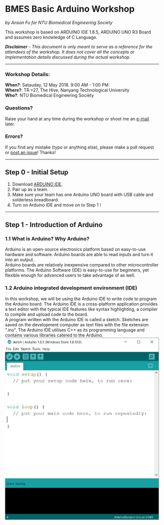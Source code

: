 # BMES Basic Arduino Workshop

*by Anson Fu for NTU Biomedical Engineering Society*

This workshop is based on ARDUINO IDE 1.8.5, ARDUINO UNO R3 Board and assumes zero knowledge of C Language.

***Disclaimer*** *-* *This document is only meant to serve as a reference for the attendees of the workshop. It does not cover all the concepts or implementation details discussed during the actual workshop.*

<hr>

### Workshop Details:

**When?**: Satauday, 12 May 2018. 9:00 AM - 1:00 PM.</br>
**Where?**: TR +27, The Hive, Nanyang Technological University</br>
**Who?**: NTU Biomedical Engineering Society

### Questions?

Raise your hand at any time during the workshop or shoot me an [e-mail](mailto:askbmes@gmail.com) later.

### Errors?

If you find any mistake (typo or anything else), please make a pull request or [post an issue](https://github.com/ansonfu886/BMES-BasicArduinoWorkshop/issues/new)! Thanks!

<hr>

## Step 0 - Initial Setup

1. Download [ARDUINO IDE](https://www.arduino.cc/en/Main/Software).
2. Pair up as a team.
3. Make sure your team has one Arduino UNO board with USB cable and solderless breadboard.
4. Turn on Arduino IDE and move on to Step 1 !

<hr>

## Step 1 - Introduction of Arduino

### 1.1 What is Arduino? Why Arduino?
Arduino is an open-source electronics platform based on easy-to-use hardware and software. Arduino boards are able to read inputs and turn it into an output. </br>
Arduino boards are relatively inexpensive compared to other microcontroller platforms. The Arduino Software (IDE) is easy-to-use for beginners, yet flexible enough for advanced users to take advantage of as well.

### 1.2 Arduino integrated development environment (IDE)
In this workshop, we will be using the Arduino IDE to write code to program the Arduino board.
The Arduino IDE is a cross-platform application provides a text editor with the typical IDE
features like syntax highlighting, a compiler to compile and upload code to the board. </br>
A program written with the Arduino IDE is called a sketch. Sketches are saved on the
development computer as text files with the file extension ".ino". The Arduino IDE utilises C++
as its programming language and contains various libraries catered to the Arduino.</br>
![sketch image](image/sketch.JPG)
